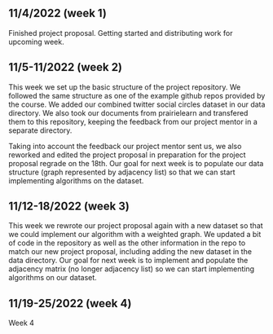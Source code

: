 ## 11/4/2022 (week 1)

Finished project proposal. Getting started and distributing work for upcoming week.

## 11/5-11/2022 (week 2)

This week we set up the basic structure of the project repository. We followed the same structure as one of the example github repos provided by the course. We added our combined twitter social circles dataset in our data directory. We also took our documents from prairielearn and transfered them to this repository, keeping the feedback from our project mentor in a separate directory.

Taking into account the feedback our project mentor sent us, we also reworked and edited the project proposal in preparation for the project proposal regrade on the 18th. Our goal for next week is to populate our data structure (graph represented by adjacency list) so that we can start implementing algorithms on the dataset.

## 11/12-18/2022 (week 3)

This week we rewrote our project proposal again with a new dataset so that we could implement our algorithm with a weighted graph. We updated a bit of code in the repository as well as the other information in the repo to match our new project proposal, including adding the new dataset in the data directory. Our goal for next week is to implement and populate the adjacency matrix (no longer adjacency list) so we can start implementing algorithms on our dataset.

## 11/19-25/2022 (week 4)

Week 4